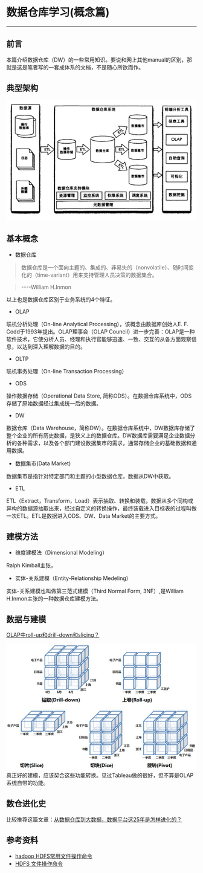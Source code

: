 # 数据仓库学习(概念篇)
--------

## 前言
本篇介绍数据仓库（DW）的一些常用知识。要说和网上其他manual的区别，那就是这是笔者写的一套成体系的文档，不是随心所欲而作。


## 典型架构
![数据仓库系统架构](static/ScreenShot2017-01-13at11.09.58.png)

## 基本概念

- 数据仓库

>数据仓库是一个面向主题的、集成的、非易失的（nonvolatile）、随时间变化的（time-variant）用来支持管理人员决策的数据集合。

>----William H.Inmon

以上也是数据仓库区别于业务系统的4个特征。



- OLAP

联机分析处理（On-line Analytical Processing），该概念由数据库创始人E. F. Codd于1993年提出。OLAP理事会（OLAP Council）进一步完善：OLAP是一种软件技术，它使分析人员、经理和执行官能够迅速、一致、交互的从各方面观察信息，以达到深入理解数据的目的。

- OLTP

联机事务处理（On-line Transaction Processing）

- ODS 

操作数据存储（Operational Data Store, 简称ODS）。在数据仓库系统中，ODS存储了原始数据经过集成统一后的数据。

- DW

数据仓库（Data Warehouse，简称DW）。在数据仓库系统中，DW数据库存储了整个企业的所有历史数据，是狭义上的数据仓库。DW数据库需要满足企业数据分析的各种需求，以及各个部门建设数据集市的需求，通常存储企业的基础数据和通用数据。

- 数据集市(Data Market)

数据集市是指针对特定部门和主题的小型数据仓库，数据从DW中获取。

- ETL

ETL（Extract，Transform，Load）表示抽取、转换和装载，数据从多个同构或异构的数据源抽取出来，经过自定义的转换操作，最终装载进入目标表的过程叫做一次ETL。ETL是数据进入ODS、DW、Data Market的主要方式。


## 建模方法

- 维度建模法（Dimensional Modeling）

Ralph Kimball主张，

- 实体-关系建模（Entity-Relationship Medeling）

实体-关系建模也叫做第三范式建模（Third Normal Form, 3NF）,是William H.Inmon主张的一种数据仓库建模方法。


## 数据与建模
[OLAP中roll-up和drill-down和slicing？](https://www.zhihu.com/question/19955124)

![](static/olap.jpg)
真正好的建模，应该契合这些功能转换。见过Tableau做的很好，但不算是OLAP系统自带的功能。

## 数仓进化史

比较推荐这篇文章：[从数据仓库到大数据，数据平台这25年是怎样进化的？](http://lxw1234.com/archives/2016/03/624.htm)


## 参考资料

- [hadoop HDFS常用文件操作命令](https://segmentfault.com/a/1190000002672666)
- [HDFS 文件操作命令](http://book.51cto.com/art/201409/452359.htm)



